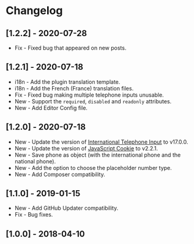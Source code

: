 # Changelog

## [1.2.2] - 2020-07-28

- Fix - Fixed bug that appeared on new posts.

## [1.2.1] - 2020-07-18

- i18n - Add the plugin translation template.
- i18n - Add the French (France) translation files.
- Fix - Fixed bug making multiple telephone inputs unusable.
- New - Support the `required`, `disabled` and `readonly` attributes.
- New - Add Editor Config file.

## [1.2.0] - 2020-07-18

- New - Update the version of [International Telephone Input](https://github.com/jackocnr/intl-tel-input) to v17.0.0.
- New - Update the version of [JavaScript Cookie](https://github.com/js-cookie/js-cookie) to v2.2.1.
- New - Save phone as object (with the international phone and the national phone).
- New - Add the option to choose the placeholder number type.
- New - Add Composer compatibility.

## [1.1.0] - 2019-01-15

- New - Add GitHub Updater compatibility.
- Fix - Bug fixes.

## [1.0.0] - 2018-04-10
